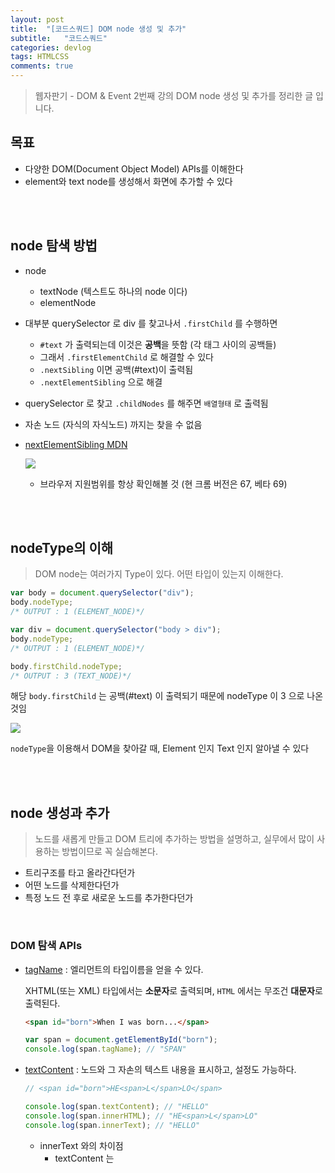 ```yaml
---
layout: post
title:  "[코드스쿼드] DOM node 생성 및 추가"
subtitle:   "코드스쿼드"
categories: devlog
tags: HTMLCSS
comments: true
---
```


> 웹자판기 - DOM & Event 2번째 강의 DOM node 생성 및 추가를 정리한 글 입니다.

## 목표

- 다양한 DOM(Document Object Model) APIs를 이해한다
- element와 text node를 생성해서 화면에 추가할 수 있다

<br />

<br />

## node 탐색 방법

- node

  - textNode (텍스트도 하나의 node 이다)
  - elementNode

- 대부분 querySelector 로 div 를 찾고나서 `.firstChild` 를 수행하면

  -  `#text` 가 출력되는데 이것은 **공백**을 뜻함 (각 태그 사이의 공백들)
  - 그래서 `.firstElementChild` 로 해결할 수 있다
  - `.nextSibling` 이면 공백(#text)이 출력됨
  - `.nextElementSibling` 으로 해결

- querySelector 로 찾고 `.childNodes` 를 해주면 `배열형태` 로 출력됨

- 자손 노드 (자식의 자식노드) 까지는 찾을 수 없음

- [nextElementSibling MDN](https://developer.mozilla.org/en-US/docs/Web/API/NonDocumentTypeChildNode/nextElementSibling)

  ![](https://i.imgur.com/vnUY6eY.png)

  - 브라우저 지원범위를 항상 확인해볼 것 (현 크롬 버전은 67, 베타 69)

<br/>

<br/>

## nodeType의 이해

> DOM node는 여러가지 Type이 있다. 어떤 타입이 있는지 이해한다.

```javascript
var body = document.querySelector("div");
body.nodeType;
/* OUTPUT : 1 (ELEMENT_NODE)*/
```

```javascript
var div = document.querySelector("body > div");
body.nodeType;
/* OUTPUT : 1 (ELEMENT_NODE)*/
```

```javascript
body.firstChild.nodeType;
/* OUTPUT : 3 (TEXT_NODE)*/
```

해당 `body.firstChild` 는 공백(#text) 이 출력되기 때문에 nodeType 이 3 으로 나온것임

![](https://i.imgur.com/Agl6h4D.png)

`nodeType`을 이용해서 DOM을 찾아갈 때, Element 인지 Text 인지 알아낼 수 있다

<br/>

<br/>

## node 생성과 추가

> 노드를 새롭게 만들고 DOM 트리에 추가하는 방법을 설명하고, 실무에서 많이 사용하는 방법이므로 꼭 실습해본다.

- 트리구조를 타고 올라간다던가
- 어떤 노드를 삭제한다던가
- 특정 노드 전 후로 새로운 노드를 추가한다던가

<br/>

### DOM 탐색 APIs

- [tagName](https://developer.mozilla.org/en-US/docs/Web/API/Element/tagName) : 엘리먼트의 타입이름을 얻을 수 있다.

  XHTML(또는 XML) 타입에서는 **소문자**로 출력되며, `HTML` 에서는 무조건 **대문자**로 출력된다.

  ```HTML
  <span id="born">When I was born...</span>
  ```

  ```javascript
  var span = document.getElementById("born");
  console.log(span.tagName); // "SPAN"
  ```

- [textContent](https://developer.mozilla.org/ko/docs/Web/API/Node/textContent) : 노드와 그 자손의 텍스트 내용을 표시하고, 설정도 가능하다.

  ```javascript
  // <span id="born">HE<span>L</span>LO</span>
  
  console.log(span.textContent); // "HELLO"
  console.log(span.innerHTML); // "HE<span>L</span>LO"
  console.log(span.innerText); // "HELLO"
  ```

  - innerText 와의 차이점
    - textContent 는 <script>와 <style> 요소를 포함한 모든 요소들의 내용을 가져옴. 반면, innerText 는 그렇지 않음
    - innerText 는 style 을 인지하고 숨겨진 요소들의 텍스트를 반환하진 않지만 textContent 는 반환함
    - innerText 는 CSS 스타일링을 인지하기 때문에 레이아웃의 변화를 가져올 수 있지만, textContent는 그렇지 않음
    - innerText 는 요소의 자식노드를 지우는 것 뿐만아니라, 텍스트 노드의 모든 자손을 영구적으로 제거함
  - innerHTML 과의 차이점
    - innerHTML 은 HTML을 반환함
    - textContent가 텍스트를 HTML로 파싱하지 않기 때문에 종종 더 좋은 성능을 보여줌
    - textContent는 XSS 를 방지할 수 있음

- [nodeType](https://developer.mozilla.org/ko/docs/Web/API/Node/nodeType) : `elements` `text` `comments` 처럼 서로 다른 종류의 노드를 구별하는데 사용할 수 있음

  ![](https://imgur.com/U6j3zkl.png)

- [childNodes](https://developer.mozilla.org/ko/docs/Web/API/Node/childNodes) : 주어진 요소의 자식 노드 모음 (collection)을 반환함 (NodeList)

  ```javascript
  // parg는 <p> 요소 개체 참조
  if (parg.hasChildNodes())
  // 그래서, 먼저 개체가 찼는 지(자식 노드가 있는 지) 검사
   {
     var children = parg.childNodes;
     for (var i = 0; i < children.length; i++) 
     {
     // children[i]로 각 자식에 무언가를 함 
     // 주의: 목록은 유효해(live), 자식 추가나 제거는 목록을 바꿈
     };
   };
  ```

- [firstChild](https://developer.mozilla.org/ko/docs/Web/API/Node/firstChild) : 트리에서 노드의 첫 번째 자식이나 null(노드가 자식이 없으면)을 반환함

  ```javascript
  <p id="para-01">
    <span>First span</span>
  </p>
  
  <script type="text/javascript">
    var p01 = document.getElementById('para-01');
    alert(p01.firstChild.nodeName)
  </script>
  ```

- [firstElementChild](https://developer.mozilla.org/en-US/docs/Web/API/ParentNode/firstElementChild)

  ```html
  <ul id="foo">
      <li>First  (1)</li>
      <li>Second (2)</li>
      <li>Third  (3)</li>
  </ul>	
  ```

  ```javascript
  var foo = document.getElementById('foo');
  console.log(foo.firstElementChild.textContent); // "First  (1)"
  ```

- [parentElement](https://developer.mozilla.org/en-US/docs/Web/API/Node/parentElement) : 현재 노드에서 부모 노드를 가리킨다.

  ```javascript
  if (node.parentElement) {
      node.parentElement.style.color = "red";
  }
  ```

- [nextSibling](https://developer.mozilla.org/ko/docs/Web/API/Node/nextSibling)

  부모의 `childNodes` 목록에서 지정된 노드 **바로 다음에 있는 노드를 반환**하거나 지정된 노드가 해당 목록의 마지막 노드이면 `null`을 반환 (#text 데이터를 가져온다는 것을 중점으로 볼 것)

  ```HTML
  <div id="div-01">Here is div-01</div>
  <div id="div-02">Here is div-02</div>
  
  <script type="text/javascript">
  var el = document.getElementById('div-01').nextSibling,
      i = 1;
  
  console.log('Siblings of div-01:');
  
  while (el) {
    console.log(i + '. ' + el.nodeName);
    el = el.nextSibling;
    i++;
  }
  
  </script>
  
  /**************************************************
     로드될 때 다음과 같이 콘솔에 기록됩니다. :
  
       Siblings of div-01
  
        1. #text
        2. DIV
        3. #text
        4. SCRIPT
  
  **************************************************/
  ```

- [nextElementSibling](https://developer.mozilla.org/en-US/docs/Web/API/NonDocumentTypeChildNode/nextElementSibling)

  ```HTML
  <div id="div-01">Here is div-01</div>
  <div id="div-02">Here is div-02</div>
  
  <script type="text/javascript">
    var el = document.getElementById('div-01').nextElementSibling;
    console.log('Siblings of div-01:');
    while (el) {
      console.log(el.nodeName);
      el = el.nextElementSibling;
    }
  </script>
  
  /**************************************************
     로드될 때 다음과 같이 콘솔에 기록됩니다. :
  
      Siblings of div-01:
      DIV
      SCRIPT
  
  **************************************************/
  ```

<br/>

### DOM 조작 APIs

> 삭제, 추가, 이동, 교체를 위해 사용하는 DOM API 이다. 

- 추가

  - HTML 문서에 태그들을 추가하는 작업이 쉬운일은 아님
  - `객체화` 해서 추가한다
    - 객체화란 ? DOM API 를 이용해서 정해진 메서드들을 통해서 DOM Tree에 맞는 속성값으로 넣는 것
  - 개발자 도구에서 선택한 것은 간단하게 `$0` 으로 접근할 수 있음

  ```javascript
  /* 표준 방법 */
  var div = document.createElement("div");
  var str = document.createTextNode("오늘 하루는 정말 ..좋아");
  div.appendChild(str);
  
  $0.appendChild("div"); /* 여기서 선택한 태그의 마지막 자식으로 추가됨*/
  ```

  

- [removeChild()](https://developer.mozilla.org/ko/docs/Web/API/Node/removeChild) : 자식의 엘리먼트를 삭제하는 문법

  ```javascript
  // Get the <ul> element with id="myList"
  var list = document.getElementById("myList");   
  list.removeChild(list.childNodes[0]); // Remove <ul>'s first child node (index 0)
  ```

- [appendChild()](https://developer.mozilla.org/ko/docs/Web/API/Node/appendChild) : 한 노드를 특정 부모 노드의 자식 노드 리스트 중 **마지막 자식으로** 붙임

  ```javascript
  // 새로운 단락 요소를 생성하고 문서에 있는 바디 요소의 끝에 붙입니다.
  var p = document.createElement("p");
  document.body.appendChild(p);
  ```

- [insertBefore()](https://developer.mozilla.org/en-US/docs/Web/API/Node/insertBefore)

  ```HTML
  <ul id="myList">
    <li>Coffee</li>
    <li>Tea</li>
  </ul>
  
  <p>Click the button to insert an item to the list.</p>
  
  <button onclick="myFunction()">Try it</button>
  
  <script>
  function myFunction() {
      var newItem = document.createElement("LI");
      var textnode = document.createTextNode("Water");
      newItem.appendChild(textnode);
  
      var list = document.getElementById("myList");
      list.insertBefore(newItem, list.childNodes[0]);
  }
  </script>
  
  <!-- 
  Example explained:
  First create a LI node,
  then create a Text node,
  then append the Text node to the LI node.
  Finally insert the LI node before the first child node in the list.
  -->
  ```

  - nextSibling 를 통해서 삽입하는 경우도 있음

    ```HTML
    <div id="parentElement">
      <span id="childElement">foo bar</span>
    </div>
    
    <script>
    // Create a new, plain <span> element
    var sp1 = document.createElement("span");
    
    // Get a reference to the element, before we want to insert the element
    var sp2 = document.getElementById("childElement");
    // Get a reference to the parent element
    var parentDiv = sp2.parentNode;
    
    // Insert the new element into the DOM before sp2
    parentDiv.insertBefore(sp1, sp2);
    </script>
    ```

    ```HTML
    parentDiv.insertBefore(sp1, sp2.nextSibling);
    ```

- [cloneNode()](https://developer.mozilla.org/ko/docs/Web/API/Node/cloneNode)

  ```javascript
  var dupNode = node.cloneNode(deep);
  ```

  - node : 복제되어야 할 node
  - dupNode : 복제된 새로운 node
  - deep
    - true : 해당 node의 childern 까지 복사
    - false : 해당 node만 복사

- [replaceChild()](https://developer.mozilla.org/ko/docs/Web/API/Node/replaceChild)

  ```javascript
  replaceNode = parentNode.replaceChild(newChild, oldChild);
  ```

  - replaceNode 는 교체된 노드로서, oldChild 와 동일한 노드이다.
  - newChild 는 oldChild를 교체할 새로운 노드이다. (만약 이미 DOM 안에 존재한다면 가장 먼저 제거됨?)
  - oldChild 는 이미 존재하는, 교체될 자식 노드이다.

  ```javascript
  // <div>
  //  <span id="childSpan">foo bar</span>
  // </div>
  
  // 텅빈 요소 노드를 하나 생성합니다.
  // ID도, 속성도, 컨텐츠도 없습니다.
  var sp1 = document.createElement("span");
  
  // 'newSpan'이란 id 속성을 부여합니다.
  sp1.id = "newSpan";
  
  // 새로운 요소를 위한 컨텐츠를 생성합니다.
  var sp1_content = document.createTextNode("new replacement span element.");
  
  // 컨텐츠를 생성한 요소에 붙입니다.
  sp1.appendChild(sp1_content);
  
  // DOM에 존재하던, 교체되야할 노드를 참조합니다.
  var sp2 = document.getElementById("childSpan");
  var parentDiv = sp2.parentNode;
  
  // 이미 존재하던 sp2 노드를 새로운 span 요소인 sp1으로 교체합니다.
  parentDiv.replaceChild(sp1, sp2);
  
  // 결과:
  // <div>
  //   <span id="newSpan">new replacement span element.</span>
  // </div>
  ```



























